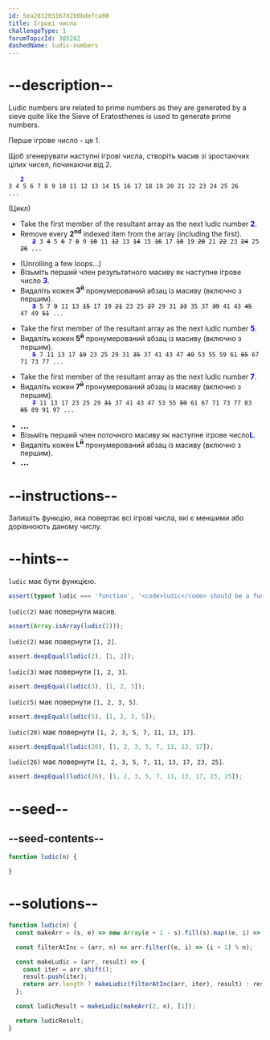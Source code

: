 ```yaml
---
id: 5ea281203167d2b0bdefca00
title: Ігрові числа
challengeType: 1
forumTopicId: 385282
dashedName: ludic-numbers
---
```


# --description--

Ludic numbers are related to prime numbers as they are generated by a sieve quite like the Sieve of Eratosthenes is used to generate prime numbers.

Перше ігрове число - це 1.

Щоб згенерувати наступні ігрові числа, створіть масив зі зростаючих цілих чисел, починаючи від 2.

<code style='margin-left: 2em;'><span style='color:blue;font-weight:bold'>2</span> 3 4 5 6 7 8 9 10 11 12 13 14 15 16 17 18 19 20 21 22 23 24 25 26 ...</code>

(Цикл)

<ul>
  <li>Take the first member of the resultant array as the next ludic number <span style='color:blue;font-weight:bold'>2</span>.</li>
  <li>Remove every <strong>2<sup>nd</sup></strong> indexed item from the array (including the first).</li>
  <code style='margin-left: 2em;'><span style='color:blue;font-weight:bold;'><s>2</s></span> 3 <s>4</s> 5 <s>6</s> 7 <s>8</s> 9 <s>10</s> 11 <s>12</s> 13 <s>14</s> 15 <s>16</s> 17 <s>18</s> 19 <s>20</s> 21 <s>22</s> 23 <s>24</s> 25 <s>26</s> ...</code>
</ul>

<ul>
  <li>(Unrolling a few loops...)</li>
  <li>Візьміть перший член результатного масиву як наступне ігрове число <span style='color:blue;font-weight:bold'>3</span>.</li>
  <li>Видаліть кожен <strong>3<sup>й</sup></strong> пронумерований абзац із масиву (включно з першим).</li>
  <code style='margin-left: 2em;'><span style='color:blue;font-weight:bold'><s>3</s></span> 5 7 <s>9</s> 11 13 <s>15</s> 17 19 <s>21</s> 23 25 <s>27</s> 29 31 <s>33</s> 35 37 <s>39</s> 41 43 <s>45</s> 47 49 <s>51</s> ...</code>
</ul>

<ul>
  <li>Take the first member of the resultant array as the next ludic number <span style='color:blue;font-weight:bold'>5</span>.</li>
  <li>Видаліть кожен <strong>5<sup>й</sup></strong> пронумерований абзац із масиву (включно з першим).</li>
  <code style='margin-left: 2em;'><span style='color:blue;font-weight:bold'><s>5</s></span> 7 11 13 17 <s>19</s> 23 25 29 31 <s>35</s> 37 41 43 47 <s>49</s> 53 55 59 61 <s>65</s> 67 71 73 77 ...</code>
</ul>

<ul>
  <li>Take the first member of the resultant array as the next ludic number <span style='color:blue;font-weight:bold'>7</span>.</li>
  <li>Видаліть кожен <strong>7<sup>й</sup></strong> пронумерований абзац із масиву (включно з першим).</li>
  <code style='margin-left: 2em;'><span style='color:blue;font-weight:bold'><s>7</s></span> 11 13 17 23 25 29 <s>31</s> 37 41 43 47 53 55 <s>59</s> 61 67 71 73 77 83 <s>85</s> 89 91 97 ...</code>
</ul>

<ul>
  <li><big><b> ... </b></big></li>
  <li>Візьміть перший член поточного масиву як наступне ігрове число<span style='color:blue;font-weight:bold'>L</span>.</li>
  <li>Видаліть кожен <strong>L<sup>й</sup></strong> пронумерований абзац із масиву (включно з першим).</li>
  <li><big><b> ... </b></big></li>
</ul>

# --instructions--

Запишіть функцію, яка повертає всі ігрові числа, які є меншими або дорівнюють даному числу.

# --hints--

`ludic` має бути функцією.

```js
assert(typeof ludic === 'function', '<code>ludic</code> should be a function.');
```

`ludic(2)` має повернути масив.

```js
assert(Array.isArray(ludic(2)));
```

`ludic(2)` має повернути `[1, 2]`.

```js
assert.deepEqual(ludic(2), [1, 2]);
```

`ludic(3)` має повернути `[1, 2, 3]`.

```js
assert.deepEqual(ludic(3), [1, 2, 3]);
```

`ludic(5)` має повернути `[1, 2, 3, 5]`.

```js
assert.deepEqual(ludic(5), [1, 2, 3, 5]);
```

`ludic(20)` має повернути `[1, 2, 3, 5, 7, 11, 13, 17]`.

```js
assert.deepEqual(ludic(20), [1, 2, 3, 5, 7, 11, 13, 17]);
```

`ludic(26)` має повернути `[1, 2, 3, 5, 7, 11, 13, 17, 23, 25]`.

```js
assert.deepEqual(ludic(26), [1, 2, 3, 5, 7, 11, 13, 17, 23, 25]);
```

# --seed--

## --seed-contents--

```js
function ludic(n) {

}
```

# --solutions--

```js
function ludic(n) {
  const makeArr = (s, e) => new Array(e + 1 - s).fill(s).map((e, i) => e + i);

  const filterAtInc = (arr, n) => arr.filter((e, i) => (i + 1) % n);

  const makeLudic = (arr, result) => {
    const iter = arr.shift();
    result.push(iter);
    return arr.length ? makeLudic(filterAtInc(arr, iter), result) : result;
  };

  const ludicResult = makeLudic(makeArr(2, n), [1]);

  return ludicResult;
}
```
